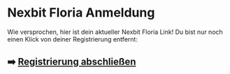 # Nexbit Floria Anmeldung

Wie versprochen, hier ist dein aktueller  Nexbit Floria  Link!
Du bist nur noch einen Klick von deiner Registrierung entfernt:

## ➡️ [Registrierung abschließen](https://t.co/YJGs1iX00I)